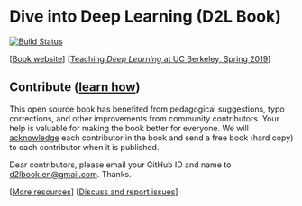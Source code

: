 # Dive into Deep Learning (D2L Book)

[![Build Status](http://ci.diveintodeeplearning.org/job/en/job/master/badge/icon)](http://ci.diveintodeeplearning.org/job/en/job/master/)

[[Book website](http://en.diveintodeeplearning.org/)]  [[Teaching *Deep Learning* at UC Berkeley, Spring 2019](http://blog.smola.org/post/180838682891/dive-into-deep-learning)]


## Contribute ([learn how](http://en.diveintodeeplearning.org/chapter_appendix/how-to-contribute.html))

This open source book has benefited from pedagogical suggestions, typo corrections, and other improvements from community contributors. Your help is valuable for making the book better for everyone. We will [acknowledge](http://en.diveintodeeplearning.org/chapter_introduction/preface.html#Acknowledgments) each contributor in the book and send a free book (hard copy) to each contributor when it is published. 

Dear contributors, please email your GitHub ID and name to d2lbook.en@gmail.com. Thanks.


[[More resources](https://github.com/diveintodeeplearning)] [[Discuss and report issues](https://discuss.mxnet.io/)]
